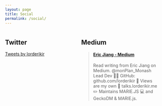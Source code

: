 ```yaml
---
layout: page
title: Social
permalink: /social/
---
```



<div style="display: flex; flex-wrap: wrap">
    <div style="flex: 1 0 30%">
        <h2>Twitter</h2>
        <a class="twitter-timeline" data-lang="en" data-height="500" data-link-color="#2B7BB9" href="https://twitter.com/lorderikir?ref_src=twsrc%5Etfw">Tweets by lorderikir</a> <script async src="https://platform.twitter.com/widgets.js" charset="utf-8"></script>
    </div>
    <div style="flex: 1 0 30%">
        <h2>Medium</h2>
            <blockquote class="embedly-card"><h4><a href="http://medium.com/@lorderikir">Eric Jiang - Medium</a></h4><p>Read writing from Eric Jiang on Medium. @monPlan_Monash Lead Dev 👨‍💻 GitHub: github.com/lorderikir 👀 Views are my own 🎤 talks.lorderikir.me ✏️ Maintains MARIE.JS 💻 and GeckoDM & MARIE.js.</p></blockquote>
            <script async src="//cdn.embedly.com/widgets/platform.js" charset="UTF-8"></script>
    </div>
</div>
